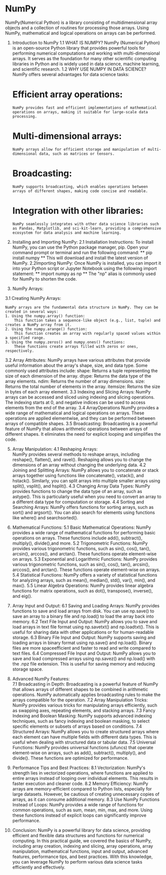 # NumPy 
NumPy(Numerical Python) is a library consisting of multidimensional array objects and a collection of routines for processing those arrays. Using NumPy, mathematical and logical operations on arrays can be performed.
1. Introduction to NumPy
 1.1 WHAT IS NUMPY?
  NumPy (Numerical Python) is an open-source Python library that provides powerful tools for performing numerical computations and working with multi-dimensional arrays. It serves as the foundation for many other scientific computing libraries in Python and is widely used in data science, machine learning, and scientific research.
 1.2 WHY USE NUMPY IN DATA SCIENCE?
   NumPy offers several advantages for data science tasks:
     # Efficient array operations:
       NumPy provides fast and efficient implementations of mathematical operations on arrays, making it suitable for large-scale data processing.
     # Multi-dimensional arrays:
       NumPy arrays allow for efficient storage and manipulation of multi-dimensional data, such as matrices or tensors.
     # Broadcasting:
       NumPy supports broadcasting, which enables operations between arrays of different shapes, making code concise and readable.
     # Integration with other libraries:
       NumPy seamlessly integrates with other data science libraries such as Pandas, Matplotlib, and sci-kit-learn, providing a comprehensive ecosystem for data analysis and machine learning.
     
2. Installing and Importing NumPy:
 2.1 Installation Instructions:
   To install NumPy, you can use the Python package manager, pip. Open your command prompt or terminal and run the following command:
     ** pip install numpy **
   This will download and install the latest version of NumPy.
 2.2Importing NumPy:
   Once NumPy is installed, you can import it into your Python script or Jupyter Notebook using the following import statement:
      ** import numpy as np **
   The "np" alias is commonly used for NumPy to shorten the code.

3. NumPy Arrays:
   
  3.1 Creating NumPy Arrays:

    NumPy arrays are the fundamental data structure in NumPy. They can be created in several ways:
    1. Using the numpy.array() function:
        This function takes a sequence-like object (e.g., list, tuple) and creates a NumPy array from it.
    2. Using the numpy.arange() function:
        This function creates an array with regularly spaced values within a specified range.
    3. Using the numpy.zeros() and numpy.ones() functions:
        These functions create arrays filled with zeros or ones, respectively.
  3.2 Array Attributes:
      NumPy arrays have various attributes that provide useful information about the array's shape, size, and data type. Some commonly used attributes include:
        shape: Returns a tuple representing the size of each dimension of the array.
        dtype: Returns the data type of the array elements.
        ndim: Returns the number of array dimensions.
        size: Returns the total number of elements in the array.
        itemsize: Returns the size in bytes of each array element.
  3.3 Indexing and Slicing Arrays:
        NumPy arrays can be accessed and sliced using indexing and slicing operations. The indexing starts at 0, and negative indices can be used to access elements from the end of the array.
  3.4 ArrayOperations
        NumPy provides a wide range of mathematical and logical operations on arrays. These operations are applied elementwise, and they can be performed between arrays of compatible shapes.
  3.5 Broadcasting:
        Broadcasting is a powerful feature of NumPy that allows arithmetic operations between arrays of different shapes. It eliminates the need for explicit looping and simplifies the code.
       
5. Array Manipulation:
  4.1 Reshaping Arrays:   
        NumPy provides several methods to reshape arrays, including reshape(), flatten(), and ravel(). Reshaping allows you to change the dimensions of an array without changing the underlying data.
  4.2 Joining and Splitting Arrays:
        NumPy allows you to concatenate or stack arrays together using functions like concatenate(), vstack(), and hstack(). Similarly, you can split arrays into multiple smaller arrays using split(), vsplit(), and hsplit().
  4.3 Changing Array Data Types:
        NumPy provides functions to change the data type of an array, such as astype(). This is particularly useful when you need to convert an array to a different data type for computation or storage.
  4.4 Sorting and Searching Arrays:
        NumPy offers functions for sorting arrays, such as sort() and argsort(). You can also search for elements using functions like where() and searchsorted().
   
6. Mathematical Functions:
  5.1 Basic Mathematical Operations:
        NumPy provides a wide range of mathematical functions for performing basic operations on arrays. These functions include add(), subtract(), multiply(), divide(),and more.
  5.2 Trigonometric Functions:
        NumPy provides various trigonometric functions, such as sin(), cos(), tan(), arcsin(), arccos(), and arctan(). These functions operate element-wise on arrays.
  5.3 Exponential and Logarithmic Functions:
        NumPy provides various trigonometric functions, such as sin(), cos(), tan(), arcsin(), arccos(), and arctan(). These functions operate element-wise on arrays.
  5.4 Statistical Functions:
        NumPy offers a variety of statistical functions for analyzing arrays, such as mean(), median(), std(), var(), min(), and max().
  5.5 Linear Algebra Operations:
        NumPy provides linear algebra functions for matrix operations, such as dot(), transpose(), inverse(), and eig().

7. Array Input and Output:
  6.1 Saving and Loading Arrays:
       NumPy provides functions to save and load arrays from disk. You can use np.save() to save an array to a binary file and np.load() to load the array back into memory.
  6.2 Text File Input and Output:
       NumPy allows you to save and load arrays in text file format using np.savetxt() and np.loadtxt(). This is useful for sharing data with other applications or for human-readable storage.
  6.3 Binary File Input and Output:
       NumPy supports saving and loading arrays in binary format using np.save() and np.load(). Binary files are more spaceefficient and faster to read and write compared to text files.
  6.4 Compressed File Input and Output:
        NumPy allows you to save and load compressed arrays using np.savez() and np.load() with the .npz file extension. This is useful for saving memory and reducing storage space.

8. Advanced NumPy Features:   
  7.1 Broadcasting in Depth:
        Broadcasting is a powerful feature of NumPy that allows arrays of different shapes to be combined in arithmetic operations. NumPy automatically applies broadcasting rules to make the arrays compatible for the operation.
  7.2 Array Manipulation Tricks:
        NumPy provides various tricks for manipulating arrays efficiently, such as swapping axes, repeating elements, and stacking arrays.
  7.3 Fancy Indexing and Boolean Masking:
       NumPy supports advanced indexing techniques, such as fancy indexing and boolean masking, to select specific elements or subsets of arrays based on conditions.
  7.4 Structured Arrays:
        NumPy allows you to create structured arrays where each element can have multiple fields with different data types. This is useful when dealing with structured data or tabular data.
  7.5 Universal Functions:
       NumPy provides universal functions (ufuncs) that operate element-wise on arrays, such as add(), subtract(), multiply(), and divide(). These functions are optimized for performance.

9. Performance Tips and Best Practices:
  8.1 Vectorization:
        NumPy's strength lies in vectorized operations, where functions are applied to entire arrays instead of looping over individual elements. This results in faster execution and cleaner code.
  8.2 Memory Efficiency:
        NumPy arrays are memory-efficient compared to Python lists, especially for large datasets. However, be cautious of creating unnecessary copies of arrays, as it can consume additional memory.
  8.3 Use NumPy Functions Instead of Loops:
        NumPy provides a wide range of functions for common operations, such as sum, mean, min, max, and more. Using these functions instead of explicit loops can significantly improve performance.

10. Conclusion:
    NumPy is a powerful library for data science, providing efficient and flexible data structures and functions for numerical computing. In this practical guide, we covered the basics of NumPy, including array creation, indexing and slicing, array 
    operations, array manipulation, mathematical functions, input and output, advanced features, performance tips, and best practices. With this knowledge, you can leverage NumPy to perform various data science tasks efficiently and effectively.
     
     

